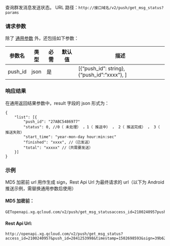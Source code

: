 查询群发消息发送状态。
URL 路径：`http://接口域名/v2/push/get_msg_status?params`

### 请求参数
除了 [通用参数](https://github.com/tencentyun/tac-documents/blob/master/%E5%BC%80%E5%A7%8B%E4%BD%BF%E7%94%A8/%E9%80%9A%E7%9F%A5%E6%8E%A8%E9%80%81%20Messaging%20%E9%9B%86%E6%88%90%E6%8C%87%E5%8D%97/%E6%9C%8D%E5%8A%A1%E7%AB%AFAPI%E6%8E%A5%E5%85%A5/Rest%20API%20%E4%BD%BF%E7%94%A8%E6%8C%87%E5%8D%97/%E9%80%9A%E7%94%A8%E5%8F%82%E6%95%B0.md) 外，还包括如下参数：

|参数名|	类型	|必需|	默认值|	描述|
|-|-|-|-|-|
|push_id|	json|	是|	|	[{“push_id”: string}, {“push_id”:“xxxx”}, ] |

### 响应结果
在通用返回结果参数中，result 字段的 json 形式为：
```
{
	"list": [{
		"push_id": "27ABC5486977"
		"status": 0, //0（ 未处理） ，1（ 推送中） ， 2（ 推送完成） ， 3（ 推送失败）
		"start_time": "year-mon-day hour:min:sec"
		"finished": "xxxx", //（已发送）
		"total": "xxxxx" //（共需要发送）
	}]
}
```
### 示例
MD5 加密前 url 用作生成 sign，Rest Api Url 为最终请求的 url（以下为 Android 推送示例，需替换通用参数后使用）

#### MD5 加密前：
```
GETopenapi.xg.qcloud.com/v2/push/get_msg_statusaccess_id=2100240957push_id=2841253998timestamp=1502698593f255184d160bad51b88c31627bbd9530
```
#### Rest Api Url:
```
http://openapi.xg.qcloud.com/v2/push/get_msg_status?access_id=2100240957&push_id=2841253998&timestamp=1502698593&sign=39b62ab54f08e7844ed1d86e00cec76a
```
